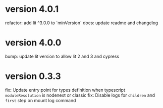 # version 4.0.1
refactor: add lit ^3.0.0 to ´minVersion´
docs: update readme and changelog

# version 4.0.0
bump: update lit version to allow lit 2 and 3 and cypress

# version 0.3.3
fix: Update entry point for types definition when typescript `moduleResolution` is nodenext or classic
fix: Disable logs for `children` and `first` step on mount log command
